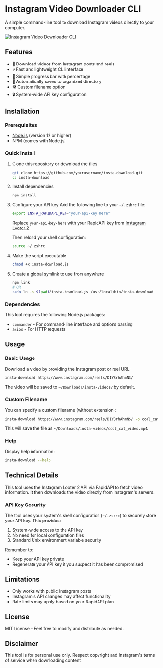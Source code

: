 # Instagram Video Downloader CLI

A simple command-line tool to download Instagram videos directly to your computer.

![Instagram Video Downloader CLI](https://via.placeholder.com/800x400?text=Instagram+Video+Downloader+CLI)

## Features

- 📱 Download videos from Instagram posts and reels
- ⚡ Fast and lightweight CLI interface
- 🔄 Simple progress bar with percentage
- 📂 Automatically saves to organized directory
- 🛠️ Custom filename option
- 🔒 System-wide API key configuration

## Installation

### Prerequisites

- [Node.js](https://nodejs.org/) (version 12 or higher)
- NPM (comes with Node.js)

### Quick Install

1. Clone this repository or download the files
   ```bash
   git clone https://github.com/yourusername/insta-download.git
   cd insta-download
   ```

2. Install dependencies
   ```bash
   npm install
   ```

3. Configure your API key
   Add the following line to your `~/.zshrc` file:
   ```bash
   export INSTA_RAPIDAPI_KEY="your-api-key-here"
   ```
   Replace `your-api-key-here` with your RapidAPI key from [Instagram Looter 2](https://rapidapi.com/logicbuilder/api/instagram-looter2/)
   
   Then reload your shell configuration:
   ```bash
   source ~/.zshrc
   ```

4. Make the script executable
   ```bash
   chmod +x insta-download.js
   ```

5. Create a global symlink to use from anywhere
   ```bash
   npm link
   # OR
   sudo ln -s $(pwd)/insta-download.js /usr/local/bin/insta-download
   ```

### Dependencies

This tool requires the following Node.js packages:
- `commander` - For command-line interface and options parsing
- `axios` - For HTTP requests

## Usage

### Basic Usage

Download a video by providing the Instagram post or reel URL:

```bash
insta-download https://www.instagram.com/reels/DIYBrhAhmNS/
```

The video will be saved to `~/Downloads/insta-videos/` by default.

### Custom Filename

You can specify a custom filename (without extension):

```bash
insta-download https://www.instagram.com/reels/DIYBrhAhmNS/ -o cool_cat_video
```

This will save the file as `~/Downloads/insta-videos/cool_cat_video.mp4`.

### Help

Display help information:

```bash
insta-download --help
```

## Technical Details

This tool uses the Instagram Looter 2 API via RapidAPI to fetch video information. It then downloads the video directly from Instagram's servers.

### API Key Security

The tool uses your system's shell configuration (`~/.zshrc`) to securely store your API key. This provides:

1. System-wide access to the API key
2. No need for local configuration files
3. Standard Unix environment variable security

Remember to:
- Keep your API key private
- Regenerate your API key if you suspect it has been compromised

## Limitations

- Only works with public Instagram posts
- Instagram's API changes may affect functionality
- Rate limits may apply based on your RapidAPI plan

## License

MIT License - Feel free to modify and distribute as needed.

## Disclaimer

This tool is for personal use only. Respect copyright and Instagram's terms of service when downloading content.
